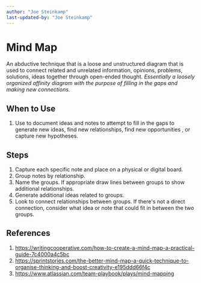```yaml
---
author: "Joe Steinkamp"
last-updated-by: "Joe Steinkamp"
---
```


# Mind Map
An abductive technique that is a loose and unstructured diagram that is used to connect related and unrelated information, opinions, problems, solutions, ideas together through open-ended thought. *Essentially a loosely organized affinity diagram with the purpose of filling in the gaps and making new connections.*

## When to Use
1. Use to document ideas and notes to attempt to fill in the gaps to generate new ideas, find new relationships, find new opportunities , or capture new hypotheses.

## Steps
1. Capture each specific note and place on a physical or digital board.
2. Group notes by relationship.
3. Name the groups. If appropriate draw lines between groups to show additional relationships.
4. Generate additional ideas related to groups.
5. Look to connect relationships between groups. If there's not a direct connection, consider what idea or note that could fit in between the two groups.

## References
1. https://writingcooperative.com/how-to-create-a-mind-map-a-practical-guide-7c4000a4c5bc
2. https://sprintstories.com/the-better-mind-map-a-quick-technique-to-organise-thinking-and-boost-creativity-e195ddd66f4c
3. https://www.atlassian.com/team-playbook/plays/mind-mapping
